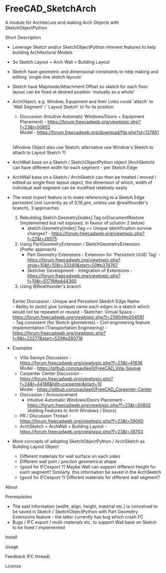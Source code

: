 # FreeCAD_SketchArch
A module for Architecure and making Arch Objects with SketchObjectPython


Short Description

- Leverage Sketch and/or SketchObjectPython inherent features to help building Architectural Models
- So Sketch Layout + Arch Wall = Building Layout
- Sketch have geometric and dimensional constraints to help making and editing 'single-line sketch layouts'
- Sketch have Mapmode/Attachment Offset so sketch for each floor layout can be fixed at desired position 'mutually as a whole'
- ArchObject, e.g. Window, Equipment and their Links could 'attach' to 'Wall Segment' /  'Layout Sketch' to fix its position
  - Discussion (Intuitive Automatic Windows/Doors + Equipment Placement) - https://forum.freecadweb.org/viewtopic.php?f=23&t=50802
              <br>               Model      - https://forum.freecadweb.org/download/file.php?id=137851

  <br> (Window Object also use Sketch; alternative use Window's Sketch to attach to Layout Sketch ?)

- ArchWall base on a Sketch / SketchObjectPython object (ArchSketch) can have different width for each segment - per Sketch Edge
- ArchWall base on a Sketch / ArchSketch can then be treated / moved / edited as single floor layout object, the dimension of which, width of individual wall segment can be modified relatively easily
- The most import feature is to make referencing to a Sketch Edge persistent (not currently as of 0.19_pre, unless use @realthunder's branch),
  3 approaches
    1.  Rebuilding Sketch.Geometry[index].Tag onDocumentRestore
    <br> (Implemented but not exposed, in favour of solution 2 below)
        -  sketch.Geometry[index].Tag == Unique identification survive changes? - https://forum.freecadweb.org/viewtopic.php?f=22&t=28575
    2.  Using PartGeometryExtension / SketchGeometryExtension
    <br> (Prefer approach)
        - Part Geometry Extensions - Extension for 'Persistent UUID Tag'  -  https://forum.freecadweb.org/viewtopic.php?style=10&f=10&t=33349&start=50#p374767
        - Sketcher Development - Integration of Extensions  -  https://forum.freecadweb.org/viewtopic.php?f=10&t=51716#p444360
    3.  Using @Realthunder's branch
       
  <br>  Earlier Discussion : Unique and Persistent Skedch Edge Name
          <br> -  Ability to (auto) give (unique) name each edges in a sketch which would not be repeated or reused  -  Sketcher: Virtual Space  -  https://forum.freecadweb.org/viewtopic.php?t=25904#p204581
          <br> -  Tag consistent (for Sketch geometries)  - Civil engineering feature implementation (Transportation Engineering)  -  https://forum.freecadweb.org/viewtopic.php?f=8&t=22277&start=520#p280716
        
- Examples
    - Villa Savoye Discussion - https://forum.freecadweb.org/viewtopic.php?f=23&t=41836
              <br>               Model      - https://github.com/paullee0/FreeCAD_Villa-Savoye
    - Carpenter Center Discussion - https://forum.freecadweb.org/viewtopic.php?f=24&t=44186&hilit=carpenter&start=10
      <br>   Model - https://github.com/paullee0/FreeCAD_Carpenter-Center
    - Discussion / Announcement
      - Intuitive Automatic Windows/Doors Placement - https://forum.freecadweb.org/viewtopic.php?f=23&t=50802
    <br> (Adding Features to Arch Windows / Doors) 
    - PR / Discussion Thread - https://forum.freecadweb.org/viewtopic.php?f=23&t=39060
    - ArchSketch + ArchWall = Building Layout - https://forum.freecadweb.org/viewtopic.php?f=23&t=38703

- More concepts of adopting SketchObjectPython / ArchSketch as Building Layout Object
  - Different materials for wall surface on each sides
  - Different wall joint / junction geometrical shape
  - (good for IFCexport ?) Maybe Wall can support different Height for each segment? Similarly, this information be saved in the ArchSketch
  - (good for IFCexport ?) Different materials for different wall segment?


About


Prerequisites
- The said information (widht, align, height, material etc.) is conceived to be saved in Sketch / SketchObjectPython with Part Geometry Extensions feature - the latter currently has bug which crash FC
- Bugs / IFC export / multi-materials etc. to support Wall base on Sketch to be fixed / implemented


Install


Usage


Feedback
(FC thread)


License
